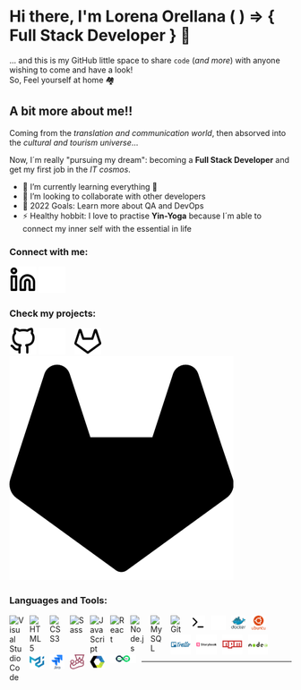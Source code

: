 # Hi there, I'm Lorena Orellana ( ) => { Full Stack Developer } 👋

... and this is my GitHub little space to share `code` (_and more_) with anyone wishing to come and have a look!                                                            
So, Feel yourself at home 🏘 

## A bit more about me!!

Coming from the _translation and communication world_, then absorved into the _cultural and tourism universe_... 

Now, I´m really "pursuing my dream": becoming a **Full Stack Developer** and get my first job in the _IT cosmos_.


- 🌱 I’m currently learning everything 🤣
- 👯 I’m looking to collaborate with other developers
- 🥅 2022 Goals: Learn more about QA and DevOps
- ⚡ Healthy hobbit: I love to practise **Yin-Yoga** because I´m able to connect my inner self with the essential in life
<!-- - 😻  -->


### Connect with me:

[![linkedin](./img/linkedin-light.svg)](https://www.linkedin.com/in/lorenaorellana/#gh-light-mode-only)
[![linkedin](./img/linkedin-dark.svg)](https://www.linkedin.com/in/lorenaorellana/#gh-dark-mode-only)
&nbsp;&nbsp;

### Check my projects:

[![github](./img/github-light.svg)](https://github.com/Lorellana21#gh-light-mode-only)
[![github](./img/github-dark.svg)](https://github.com/Lorellana21#gh-dark-mode-only)
&nbsp;&nbsp;
[![gitlab](./img/gitlab-light.svg)](https://gitlab.com/lorellana22#gh-light-mode-only)
[![gitlab](./img/gitlab-dark.svg)](https://gitlab.com/lorellana22#gh-dark-mode-only)
&nbsp;&nbsp;



### Languages and Tools:

<img align="left" alt="Visual Studio Code" width="26px" src="https://cdn.jsdelivr.net/gh/devicons/devicon/icons/vscode/vscode-original.svg" style="padding-right:10px;" />

<img align="left" alt="HTML5" width="26px" src="https://cdn.jsdelivr.net/gh/devicons/devicon/icons/html5/html5-original.svg" style="padding-right:10px;" />

<img align="left" alt="CSS3" width="26px" src="https://cdn.jsdelivr.net/gh/devicons/devicon/icons/css3/css3-original.svg" style="padding-right:10px;" />
<img align="left" alt="Sass" width="26px" src="https://cdn.jsdelivr.net/gh/devicons/devicon/icons/sass/sass-original.svg" style="padding-right:10px;" />
<img align="left" alt="JavaScript" width="26px" src="https://cdn.jsdelivr.net/gh/devicons/devicon/icons/javascript/javascript-original.svg" style="padding-right:10px;" />
<img align="left" alt="React" width="26px" src="https://cdn.jsdelivr.net/gh/devicons/devicon/icons/react/react-original.svg" style="padding-right:10px;" />
<img align="left" alt="Node.js" width="26px" src="https://cdn.jsdelivr.net/gh/devicons/devicon/icons/nodejs/nodejs-original.svg" style="padding-right:10px;" />
<img align="left" alt="MySQL" width="26px" src="https://cdn.jsdelivr.net/gh/devicons/devicon/icons/mysql/mysql-original.svg" style="padding-right:10px;" />
<img align="left" alt="Git" width="26px" src="https://cdn.jsdelivr.net/gh/devicons/devicon/icons/git/git-original.svg" style="padding-right:10px;" />

<img align="left" alt="Terminal" width="26px" src="./img/terminal-light.svg" style="padding-right:10px;" />
<img align="left" alt="Terminal" width="26px" src="./img/terminal-dark.svg" style="padding-right:10px;"/>
<img align="left" alt="Docker" width="26px" src="./img/docker.svg" style="padding-right:10px;" />
<img align="left" alt="Ubuntu" width="26px" src="./img/ubuntu.svg" style="padding-right:10px;" />
<br />
<br />


<img align="left" alt="Trello"  width="36px" src="./img/trello.svg" style="padding-right:10px;" />
<img align="left" alt="Storybook" width="36px" src="./img/storybook.svg" style="padding-right:10px;" />
<img align="left" alt="Npm" width="36px" src="./img/npm.svg" style="padding-right:10px;" />
<img align="left" alt="Node" width="36px" src="./img/node.svg" style="padding-right:10px;" />
<img align="left" alt="Mui" width="26px" src="./img/mui.svg" style="padding-right:10px;" />
<img align="left" alt="Jira" width="26px" src="./img/jira.svg" style="padding-right:10px;" />
<img align="left" alt="Jest" width="26px" src="./img/jest.svg" style="padding-right:10px;" />
<img align="left" alt="Web-component" width="26px" src="./img/webcomponents-icon.svg" style="padding-right:10px;" />
<img align="left" alt="Devops" width="46px" src="./img/devops-seeklogo.com.svg" style="padding-right:10px;" />


<br />
<br />



---
